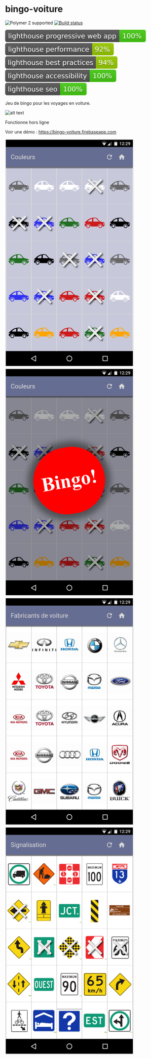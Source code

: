 # bingo-voiture

![Polymer 2 supported](https://img.shields.io/badge/Polymer%202-supported-blue.svg)
[![Build status](https://travis-ci.org/javamaniac/bingo-voiture.svg?branch=master)](https://travis-ci.org/javamaniac/bingo-voiture)

![alt text](lighthouse_progressive_web_app.svg "lighthouse_progressive_web_app.svg")
![alt text](lighthouse_performance.svg "lighthouse_performance")
![alt text](lighthouse_best_practices.svg "lighthouse_best_practices")
![alt text](lighthouse_accessibility.svg "lighthouse_accessibility")
![alt text](lighthouse_seo.svg "lighthouse_seo")

Jeu de bingo pour les voyages en voiture.

![alt text](docs/images/pwa_diekus.svg "PWA")

Fonctionne hors ligne

Voir une démo : https://bingo-voiture.firebaseapp.com

![alt text](docs/images/couleurs.png "Couleurs")
![alt text](docs/images/bingo.png "Couleurs + Bingo")
![alt text](docs/images/fabriquants.png "Fabriquants")
![alt text](docs/images/signalisation.png "Signalisation")

